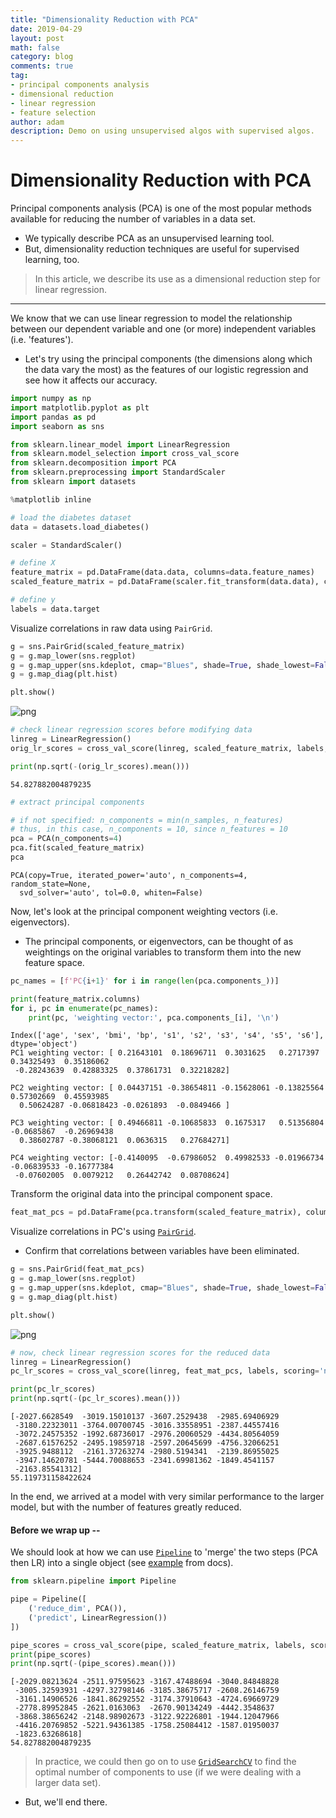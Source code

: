 ```yaml
---
title: "Dimensionality Reduction with PCA"
date: 2019-04-29
layout: post
math: false
category: blog
comments: true
tag:
- principal components analysis
- dimensional reduction
- linear regression
- feature selection
author: adam
description: Demo on using unsupervised algos with supervised algos.
---
```


# Dimensionality Reduction with PCA

Principal components analysis (PCA) is one of the most popular methods available for reducing the number of variables in a data set.
- We typically describe PCA as an unsupervised learning tool.
- But, dimensionality reduction techniques are useful for supervised learning, too.
> In this article, we describe its use as a dimensional reduction step for linear regression.
---

We know that we can use linear regression to model the relationship between our dependent variable and one (or more) independent variables (i.e. 'features').
- Let's try using the principal components (the dimensions along which the data vary the most) as the features of our logistic regression and see how it affects our accuracy.


```python
import numpy as np
import matplotlib.pyplot as plt
import pandas as pd
import seaborn as sns

from sklearn.linear_model import LinearRegression
from sklearn.model_selection import cross_val_score
from sklearn.decomposition import PCA
from sklearn.preprocessing import StandardScaler
from sklearn import datasets

%matplotlib inline
```


```python
# load the diabetes dataset
data = datasets.load_diabetes()
```


```python
scaler = StandardScaler()

# define X
feature_matrix = pd.DataFrame(data.data, columns=data.feature_names)
scaled_feature_matrix = pd.DataFrame(scaler.fit_transform(data.data), columns=data.feature_names)

# define y
labels = data.target
```

Visualize correlations in raw data using `PairGrid`.


```python
g = sns.PairGrid(scaled_feature_matrix)
g = g.map_lower(sns.regplot)
g = g.map_upper(sns.kdeplot, cmap="Blues", shade=True, shade_lowest=False)
g = g.map_diag(plt.hist)

plt.show()
```


![png](/assets/images/pca_regression/output_6_0.png)



```python
# check linear regression scores before modifying data
linreg = LinearRegression()
orig_lr_scores = cross_val_score(linreg, scaled_feature_matrix, labels, scoring='neg_mean_squared_error', cv=25)

print(np.sqrt(-(orig_lr_scores).mean()))
```

    54.827882004879235



```python
# extract principal components 

# if not specified: n_components = min(n_samples, n_features)
# thus, in this case, n_components = 10, since n_features = 10
pca = PCA(n_components=4)
pca.fit(scaled_feature_matrix)
pca
```

    PCA(copy=True, iterated_power='auto', n_components=4, random_state=None,
      svd_solver='auto', tol=0.0, whiten=False)


Now, let's look at the principal component weighting vectors (i.e. eigenvectors).
- The principal components, or eigenvectors, can be thought of as weightings on the original variables to transform them into the new feature space.


```python
pc_names = [f'PC{i+1}' for i in range(len(pca.components_))]
```


```python
print(feature_matrix.columns)
for i, pc in enumerate(pc_names):
    print(pc, 'weighting vector:', pca.components_[i], '\n')
```

    Index(['age', 'sex', 'bmi', 'bp', 's1', 's2', 's3', 's4', 's5', 's6'], dtype='object')
    PC1 weighting vector: [ 0.21643101  0.18696711  0.3031625   0.2717397   0.34325493  0.35186062
     -0.28243639  0.42883325  0.37861731  0.32218282] 
    
    PC2 weighting vector: [ 0.04437151 -0.38654811 -0.15628061 -0.13825564  0.57302669  0.45593985
      0.50624287 -0.06818423 -0.0261893  -0.0849466 ] 
    
    PC3 weighting vector: [ 0.49466811 -0.10685833  0.1675317   0.51356804 -0.0685867  -0.26969438
      0.38602787 -0.38068121  0.0636315   0.27684271] 
    
    PC4 weighting vector: [-0.4140095  -0.67986052  0.49982533 -0.01966734 -0.06839533 -0.16777384
     -0.07602005  0.0079212   0.26442742  0.08708624] 
    


Transform the original data into the principal component space.


```python
feat_mat_pcs = pd.DataFrame(pca.transform(scaled_feature_matrix), columns=pc_names)
```

Visualize correlations in PC's using [`PairGrid`](https://seaborn.pydata.org/generated/seaborn.PairGrid.html).
- Confirm that correlations between variables have been eliminated.


```python
g = sns.PairGrid(feat_mat_pcs)
g = g.map_lower(sns.regplot)
g = g.map_upper(sns.kdeplot, cmap="Blues", shade=True, shade_lowest=False)
g = g.map_diag(plt.hist)

plt.show()
```

![png](/assets/images/pca_regression/output_15_0.png)


```python
# now, check linear regression scores for the reduced data
linreg = LinearRegression()
pc_lr_scores = cross_val_score(linreg, feat_mat_pcs, labels, scoring='neg_mean_squared_error', cv=25)

print(pc_lr_scores)
print(np.sqrt(-(pc_lr_scores).mean()))
```

    [-2027.6628549  -3019.15010137 -3607.2529438  -2985.69406929
     -3180.22323011 -3764.00700745 -3016.33558951 -2387.44557416
     -3072.24575352 -1992.68736017 -2976.20060529 -4434.80564059
     -2687.61576252 -2495.19859718 -2597.20645699 -4756.32066251
     -3925.9488112  -2161.37263274 -2980.5194341  -2139.86955025
     -3947.14620781 -5444.70088653 -2341.69981362 -1849.4541157
     -2163.85541312]
    55.119731158422624


In the end, we arrived at a model with very similar performance to the larger model, but with the number of features greatly reduced.

#### Before we wrap up --
We should look at how we can use [`Pipeline`](https://scikit-learn.org/stable/modules/generated/sklearn.pipeline.Pipeline.html) to 'merge' the two steps (PCA then LR) into a single object (see [example](https://scikit-learn.org/0.18/auto_examples/plot_digits_pipe.html) from docs).


```python
from sklearn.pipeline import Pipeline

pipe = Pipeline([
    ('reduce_dim', PCA()),
    ('predict', LinearRegression())
])
```


```python
pipe_scores = cross_val_score(pipe, scaled_feature_matrix, labels, scoring='neg_mean_squared_error', cv=25)
print(pipe_scores)
print(np.sqrt(-(pipe_scores).mean()))
```

    [-2029.08213624 -2511.97595623 -3167.47488694 -3040.84848828
     -3005.32593931 -4297.32798146 -3185.38675717 -2608.26146759
     -3161.14906526 -1841.86292552 -3174.37910643 -4724.69669729
     -2778.89952845 -2621.0163063  -2670.90134249 -4442.3548637
     -3868.38656242 -2148.98902673 -3122.92226801 -1944.12047966
     -4416.20769852 -5221.94361385 -1758.25084412 -1587.01950037
     -1823.63268618]
    54.827882004879235


> In practice, we could then go on to use [`GridSearchCV`](https://scikit-learn.org/stable/modules/generated/sklearn.model_selection.GridSearchCV.html) to find the optimal number of components to use (if we were dealing with a larger data set). 
- But, we'll end there.

